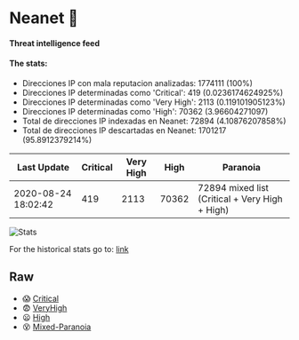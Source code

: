 # Neanet :hocho:
#### Threat intelligence feed
#### The stats:

- Direcciones IP con mala reputacion analizadas: 1774111 (100%)
- Direcciones IP determinadas como 'Critical':  419 (0.0236174624925%)
- Direcciones IP determinadas como 'Very High':  2113 (0.119101905123%)
- Direcciones IP determinadas como 'High':  70362 (3.96604271097)
- Total de direcciones IP indexadas en Neanet:  72894 (4.10876207858%)
- Total de direcciones IP descartadas en Neanet:  1701217 (95.8912379214%)

| Last Update | Critical | Very High | High | Paranoia |
| --- | --- | --- | --- | --- |
| 2020-08-24 18:02:42 | 419 | 2113 | 70362 | 72894 mixed list (Critical + Very High + High)|

![Stats](https://docs.google.com/spreadsheets/d/e/2PACX-1vSnaNMIXVabIpDJjufMlzH7poXnshF3mgd8Is1g9ytUEzVsP5my4Trn8f-xkoLLQ38xpL3HtmUexLo6/pubchart?oid=501124687&format=image)

For the historical stats go to: [link](/stats.csv)
## Raw
- :scream: [Critical](https://raw.githubusercontent.com/JavaGarcia/Neanet/master/blacklists/neanet_critical.txt)
- :fearful: [VeryHigh](https://raw.githubusercontent.com/JavaGarcia/Neanet/master/blacklists/neanet_veryHigh.txtt)
- :frowning: [High](https://raw.githubusercontent.com/JavaGarcia/Neanet/master/blacklists/neanet_high.txt)
- :dizzy_face: [Mixed-Paranoia](https://raw.githubusercontent.com/JavaGarcia/Neanet/master/blacklists/neanet_all.txt)




































































































































































































































































































































































































































